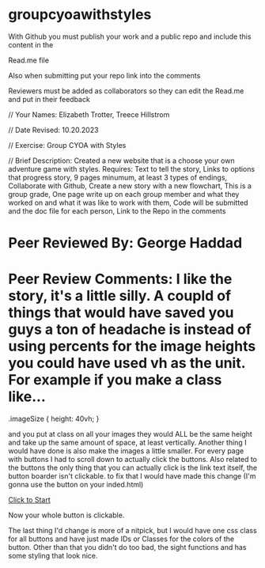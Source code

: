 # groupcyoawithstyles

With Github you must publish your work and a public repo and include this content in the

Read.me file 

Also when submitting put your repo link into the comments 

Reviewers must be added as collaborators so they can edit the Read.me and put in their feedback

// Your Names: Elizabeth Trotter, Treece Hillstrom

// Date Revised: 10.20.2023

// Exercise: Group CYOA with Styles

// Brief Description: Created a new website that is a choose your own adventure game with styles. 
Requires: Text to tell the story, Links to options that progress story, 9 pages minumum, at least 3 types of endings, Collaborate with Github, Create a new story with a new flowchart, This is a group grade, One page write up on each group member and what they worked on and what it was like to work with them, Code will be submitted and the doc file for each person, Link to the Repo in the comments

# Peer Reviewed By: George Haddad
# Peer Review Comments: I like the story, it's a little silly. A coupld of things that would have saved you guys a ton of headache is instead of using percents for the image heights you could have used vh as the unit. For example if you make a class like...

.imageSize {
  height: 40vh;
}

and you put at class on all your images they would ALL be the same height and take up the same amount of space, at least vertically.
Another thing I would have done is also make the images a little smaller. For every page with buttons I had to scroll down to actually click the buttons.
Also related to the buttons the only thing that you can actually click is the link text itself, the button boarder isn't clickable. to fix that I would have made this change (I'm gonna use the button on your inded.html)

<div>
  <a class="buttonhover buttonpurple" href="./pages/pg1.html">Click to Start</a>
</div>

Now your whole button is clickable.

The last thing I'd change is more of a nitpick, but I would have one css class for all buttons and have just made IDs or Classes for the colors of the button.
Other than that you didn't do too bad, the sight functions and has some styling that look nice.
